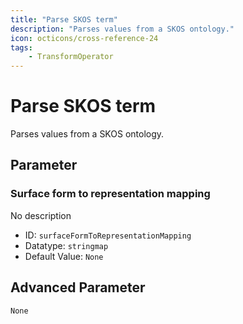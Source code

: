 ```yaml
---
title: "Parse SKOS term"
description: "Parses values from a SKOS ontology."
icon: octicons/cross-reference-24
tags: 
    - TransformOperator
---
```

# Parse SKOS term
<!-- This file was generated - DO NOT CHANGE IT MANUALLY -->



Parses values from a SKOS ontology.


## Parameter

### Surface form to representation mapping

No description

- ID: `surfaceFormToRepresentationMapping`
- Datatype: `stringmap`
- Default Value: `None`





## Advanced Parameter

`None`